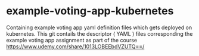 # example-voting-app-kubernetes
Containing example voting app yaml definition files which gets deployed on kubernetes.  This git contails the descriptor ( YAML ) files corresponding the example voting app assignment as part of the course https://www.udemy.com/share/1013LOBEEbdVZUTQ==/
